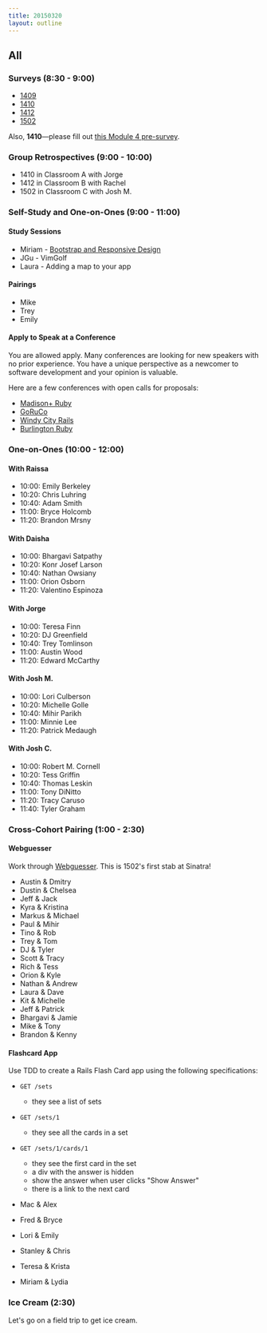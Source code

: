 ```yaml
---
title: 20150320
layout: outline
---
```


## All

### Surveys (8:30 - 9:00)

* [1409](https://docs.google.com/a/casimircreative.com/forms/d/1Y7LIRgdzAcvUvRoUOspjjElm4Tmsk8iSAyqTLJlvVvY/viewform)
* [1410](https://docs.google.com/a/casimircreative.com/forms/d/1awwS35aMxZ3Xj1a3e-VhgzfjbkVzFjsQVwOT5G4eunc/viewform)
* [1412](https://docs.google.com/a/casimircreative.com/forms/d/1H0HqQOg5OnvwXj0KLTptzCjLyQgjcakTbIUSKfqfTts/viewform)
* [1502](https://docs.google.com/a/casimircreative.com/forms/d/1Quyyf2Fnri_0bd2mGh8KYYzN5iyBPZglSCqWDJgRT50/viewform)

Also, **1410**—please fill out [this Module 4 pre-survey][ps].

[ps]: https://docs.google.com/forms/d/1-VsqV9ZtOk-Ff5MLkwyNGwKEpHIOXEZ70CuznUY51SU/viewform

### Group Retrospectives (9:00 - 10:00)

* 1410 in Classroom A with Jorge
* 1412 in Classroom B with Rachel
* 1502 in Classroom C with Josh M.

### Self-Study and One-on-Ones (9:00 - 11:00)

#### Study Sessions

* Miriam - [Bootstrap and Responsive Design](https://github.com/mirjoy/responsive-design-demo)
* JGu - VimGolf
* Laura - Adding a map to your app

#### Pairings

* Mike
* Trey
* Emily

#### Apply to Speak at a Conference

You are allowed apply. Many conferences are looking for new speakers with no prior experience. You have a unique perspective as a newcomer to software development and your opinion is valuable.

Here are a few conferences with open calls for proposals:

* [Madison+ Ruby][mr]
* [GoRuCo][go]
* [Windy City Rails][wcr]
* [Burlington Ruby][br]

[go]: http://goruco.com/
[mr]: http://madisonpl.us/ruby/
[wcr]: http://www.windycityrails.org/
[br]: http://www.burlingtonrubyconference.com

### One-on-Ones (10:00 - 12:00)

#### With Raissa

* 10:00: Emily Berkeley
* 10:20: Chris Luhring
* 10:40: Adam Smith
* 11:00: Bryce Holcomb
* 11:20: Brandon Mrsny

#### With Daisha

* 10:00: Bhargavi Satpathy
* 10:20: Konr Josef Larson
* 10:40: Nathan Owsiany
* 11:00: Orion Osborn
* 11:20: Valentino Espinoza

#### With Jorge

* 10:00: Teresa Finn
* 10:20: DJ Greenfield
* 10:40: Trey Tomlinson
* 11:00: Austin Wood
* 11:20: Edward McCarthy

#### With Josh M.

* 10:00: Lori Culberson
* 10:20: Michelle Golle
* 10:40: Mihir Parikh
* 11:00: Minnie Lee
* 11:20: Patrick Medaugh

#### With Josh C.

* 10:00: Robert M. Cornell
* 10:20: Tess Griffin
* 10:40: Thomas Leskin
* 11:00: Tony DiNitto
* 11:20: Tracy Caruso
* 11:40: Tyler Graham

### Cross-Cohort Pairing (1:00 - 2:30)

#### Webguesser

Work through [Webguesser](http://tutorials.jumpstartlab.com/projects/web_guesser.html). This is 1502's first stab at Sinatra!

* Austin & Dmitry
* Dustin & Chelsea
* Jeff & Jack
* Kyra & Kristina
* Markus & Michael
* Paul & Mihir
* Tino & Rob
* Trey & Tom
* DJ & Tyler
* Scott & Tracy
* Rich & Tess
* Orion & Kyle
* Nathan & Andrew
* Laura & Dave
* Kit & Michelle
* Jeff & Patrick
* Bhargavi & Jamie
* Mike & Tony
* Brandon & Kenny

#### Flashcard App

Use TDD to create a Rails Flash Card app using the following specifications:

* `GET /sets`
  * they see a list of sets
* `GET /sets/1`
  * they see all the cards in a set
* `GET /sets/1/cards/1`
  * they see the first card in the set
  * a div with the answer is hidden
  * show the answer when user clicks "Show Answer"
  * there is a link to the next card

* Mac & Alex
* Fred & Bryce
* Lori & Emily
* Stanley & Chris
* Teresa & Krista
* Miriam & Lydia

### Ice Cream (2:30)

Let's go on a field trip to get ice cream.


